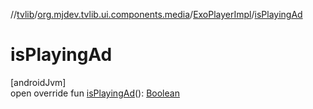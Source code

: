//[tvlib](../../../index.md)/[org.mjdev.tvlib.ui.components.media](../index.md)/[ExoPlayerImpl](index.md)/[isPlayingAd](is-playing-ad.md)

# isPlayingAd

[androidJvm]\
open override fun [isPlayingAd](is-playing-ad.md)(): [Boolean](https://kotlinlang.org/api/latest/jvm/stdlib/kotlin/-boolean/index.html)
